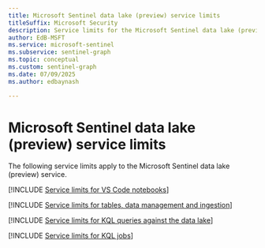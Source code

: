```yaml
---  
title: Microsoft Sentinel data lake (preview) service limits
titleSuffix: Microsoft Security  
description: Service limits for the Microsoft Sentinel data lake (preview) service.
author: EdB-MSFT  
ms.service: microsoft-sentinel  
ms.subservice: sentinel-graph
ms.topic: conceptual
ms.custom: sentinel-graph
ms.date: 07/09/2025
ms.author: edbaynash  

---  
```



# Microsoft Sentinel data lake (preview) service limits

The following service limits apply to the Microsoft Sentinel data lake (preview) service.

[!INCLUDE [Service limits for VS Code notebooks](../includes/service-limits-notebooks.md)]

[!INCLUDE [Service limits for tables, data management and ingestion](../includes/service-limits-table-manaement-ingestion.md)]

[!INCLUDE [Service limits for KQL queries against the data lake](../includes/service-limits-kql-queries.md)]

[!INCLUDE [Service limits for KQL jobs](../includes/service-limits-kql-jobs.md)]